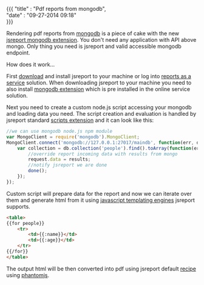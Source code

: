 {{{
    "title"    : "Pdf reports from mongodb",    
    "date"     : "09-27-2014 09:18"    
}}}

Rendering pdf reports from [mongodb](http://www.mongodb.org/) is a piece of cake with the new  [jsreport mongodb extension](https://github.com/jsreport/jsreport-contrib-mongodb). You don't need any application with API above mongo. Only thing you need is jsreport and valid accessible mongodb endpoint.

How does it work...

First [download](https://jsreport.net/downloads) and install jsreport to your machine or log into [reports as a service](https://jsreport.net/online) solution.  When downloading jsreport to your machine you need to also install [mongodb extension](https://github.com/jsreport/jsreport-contrib-mongodb) which is pre installed in the online service solution.

Next you need to create a custom node.js script accessing your mongodb and loading data you need. The script creation and evaluation is handled by jsreport standard [scripts extension](https://jsreport.net/learn/scripts) and it can look like this:

```javascript
//we can use mongodb node.js npm module
var MongoClient = require('mongodb').MongoClient; 
MongoClient.connect('mongodb://127.0.0.1:27017/maindb', function(err, db) {
    var collection = db.collection('people').find().toArray(function(err, results) {
	    //override report incoming data with results from mongo
        request.data = results;
        //notify jsreport we are done
        done();
    });
});
```

Custom script will prepare data for the report and now we can iterate over them and generate html from it using [javascript templating engines](https://jsreport.net/learn/templating-engines) jsreport supports. 

```html
<table> 
{{for people}}
    <tr>
        <td>{{:name}}</td>
        <td>{{:age}}</td>
    </tr>
{{/for}}
</table>
```

The output html will be then converted into pdf using jsreport default [recipe](https://jsreport.net/learn/recipes) using [phantomjs](http://phantomjs.org/).





